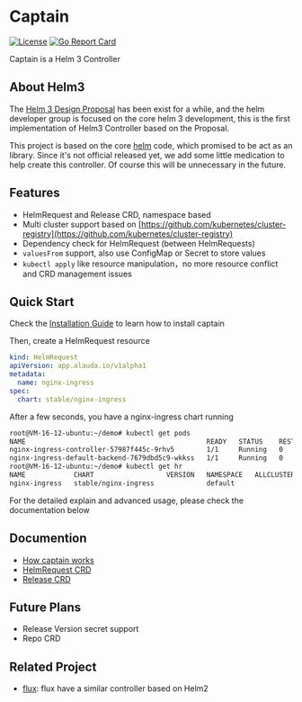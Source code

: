 # Captain

[![License](https://img.shields.io/badge/License-Apache%202.0-blue.svg)](https://opensource.org/licenses/Apache-2.0) [![Go Report Card](https://goreportcard.com/badge/github.com/alauda/captain)](https://goreportcard.com/report/github.com/alauda/captain)

Captain is a Helm 3 Controller

## About Helm3 

The [Helm 3 Design Proposal](https://github.com/helm/community/blob/master/helm-v3/000-helm-v3.md) has been exist for a while, and the helm 
developer group is focused on the core helm 3 development, this is the first implementation of Helm3 Controller based on the Proposal.

This project is based on the core [helm](https://github.com/helm/helm) code, which promised to be act as an library. Since it's not official 
released yet, we add some little medication to help create this controller. Of course this will be unnecessary in the future. 

## Features
* HelmRequest and Release CRD, namespace based
* Multi cluster support based on [https://github.com/kubernetes/cluster-registry](https://github.com/kubernetes/cluster-registry)
* Dependency check for HelmRequest (between HelmRequests)
* `valuesFrom` support, also use ConfigMap or Secret to store values
* `kubectl apply` like resource manipulation，no more resource conflict and CRD management issues


## Quick Start
Check the [Installation Guide](./docs/install.md) to learn how to install captain

Then, create a HelmRequest resource 

```yaml
kind: HelmRequest
apiVersion: app.alauda.io/v1alpha1
metadata:
  name: nginx-ingress
spec:
  chart: stable/nginx-ingress
```
After a few seconds, you have a nginx-ingress chart running

```bash
root@VM-16-12-ubuntu:~/demo# kubectl get pods
NAME                                             READY   STATUS    RESTARTS   AGE
nginx-ingress-controller-57987f445c-9rhv5        1/1     Running   0          16s
nginx-ingress-default-backend-7679dbd5c9-wkkss   1/1     Running   0          16s
root@VM-16-12-ubuntu:~/demo# kubectl get hr
NAME            CHART                  VERSION   NAMESPACE   ALLCLUSTER   PHASE    AGE
nginx-ingress   stable/nginx-ingress             default                  Synced   23s
```

For the detailed explain and advanced usage, please check the documentation below



## Documention

* [How captain works](./docs/captain.md)
* [HelmRequest CRD](./docs/helmrequest.md)
* [Release CRD](./docs/release.md)




## Future Plans

* Release Version secret support
* Repo CRD


## Related Project

* [flux](https://github.com/fluxcd/flux): flux have a similar controller based on Helm2




